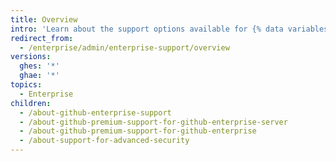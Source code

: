 ```yaml
---
title: Overview
intro: 'Learn about the support options available for {% data variables.product.product_name %}.'
redirect_from:
  - /enterprise/admin/enterprise-support/overview
versions:
  ghes: '*'
  ghae: '*'
topics:
  - Enterprise
children:
  - /about-github-enterprise-support
  - /about-github-premium-support-for-github-enterprise-server
  - /about-github-premium-support-for-github-enterprise
  - /about-support-for-advanced-security
---
```


